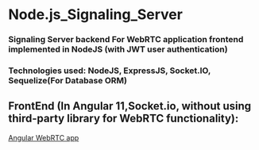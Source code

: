 # Node.js_Signaling_Server


### Signaling Server backend For WebRTC application frontend implemented in NodeJS (with JWT user authentication)


### Technologies used: NodeJS, ExpressJS, Socket.IO, Sequelize(For Database ORM)


## FrontEnd (In Angular 11,Socket.io, without using third-party library for WebRTC functionality):
<a href="https://github.com/prasadthx/Angular-WebRTC">Angular WebRTC app</a>
